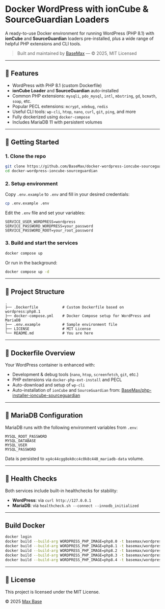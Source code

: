# Docker WordPress with ionCube & SourceGuardian Loaders

A ready-to-use Docker environment for running WordPress (PHP 8.1) with **ionCube** and **SourceGuardian** loaders pre-installed, plus a wide range of helpful PHP extensions and CLI tools.

> Built and maintained by [BaseMax](https://github.com/BaseMax) — © 2025, MIT Licensed

---

## 🧩 Features

* WordPress with PHP 8.1 (custom Dockerfile)
* **ionCube Loader** and **SourceGuardian** auto-installed
* Common PHP extensions: `mysqli`, `pdo_mysql`, `intl`, `mbstring`, `gd`, `bcmath`, `soap`, etc.
* Popular PECL extensions: `mcrypt`, `xdebug`, `redis`
* Useful CLI tools: `wp-cli`, `htop`, `nano`, `curl`, `git`, `ping`, and more
* Fully dockerized using `docker-compose`
* Includes MariaDB 11 with persistent volumes

---

## 🚀 Getting Started

### 1. Clone the repo

```bash
git clone https://github.com/BaseMax/docker-wordpress-ioncube-sourceguardian.git
cd docker-wordpress-ioncube-sourceguardian
```

### 2. Setup environment

Copy `.env.example` to `.env` and fill in your desired credentials:

```bash
cp .env.example .env
```

Edit the `.env` file and set your variables:

```env
SERVICE_USER_WORDPRESS=wordpress
SERVICE_PASSWORD_WORDPRESS=your_password
SERVICE_PASSWORD_ROOT=your_root_password
```

### 3. Build and start the services

```bash
docker compose up
```

Or run in the background:

```bash
docker compose up -d
```

---

## 📁 Project Structure

```
.
├── .Dockerfile           # Custom Dockerfile based on wordpress:php8.1
├── docker-compose.yml    # Docker Compose setup for WordPress and MariaDB
├── .env.example          # Sample environment file
├── LICENSE               # MIT License
└── README.md             # You are here
```

---

## 🧱 Dockerfile Overview

Your WordPress container is enhanced with:

* Development & debug tools (`nano`, `htop`, `screenfetch`, `git`, etc.)
* PHP extensions via `docker-php-ext-install` and PECL
* Auto-download and setup of `wp-cli`
* Auto-installation of `ionCube` and `SourceGuardian` from:
  [BaseMax/php-installer-ioncube-sourceguardian](https://github.com/BaseMax/php-installer-ioncube-sourceguardian)

---

## 🐬 MariaDB Configuration

MariaDB runs with the following environment variables from `.env`:

```env
MYSQL_ROOT_PASSWORD
MYSQL_DATABASE
MYSQL_USER
MYSQL_PASSWORD
```

Data is persisted to `xg4c44cgg8ok0cc4c0k8c448_mariadb-data` volume.

---

## 🧪 Health Checks

Both services include built-in healthchecks for stability:

* **WordPress**: via `curl http://127.0.0.1`
* **MariaDB**: via `healthcheck.sh --connect --innodb_initialized`

---
## Build Docker

```bash
docker login
docker build --build-arg WORDPRESS_PHP_IMAGE=php8.0 -t basemax/wordpress-ioncube-sourceguardian:8.0 .
docker build --build-arg WORDPRESS_PHP_IMAGE=php8.1 -t basemax/wordpress-ioncube-sourceguardian:8.1 .
docker build --build-arg WORDPRESS_PHP_IMAGE=php8.2 -t basemax/wordpress-ioncube-sourceguardian:8.2 .
docker build --build-arg WORDPRESS_PHP_IMAGE=php8.3 -t basemax/wordpress-ioncube-sourceguardian:8.3 .
docker build --build-arg WORDPRESS_PHP_IMAGE=php8.4 -t basemax/wordpress-ioncube-sourceguardian:8.4 .
```

---

## 📝 License

This project is licensed under the MIT License.

© 2025 [Max Base](https://github.com/BaseMax)
